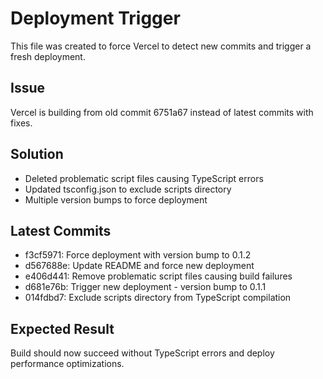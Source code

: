 # Deployment Trigger

This file was created to force Vercel to detect new commits and trigger a fresh deployment.

## Issue
Vercel is building from old commit 6751a67 instead of latest commits with fixes.

## Solution
- Deleted problematic script files causing TypeScript errors
- Updated tsconfig.json to exclude scripts directory
- Multiple version bumps to force deployment

## Latest Commits
- f3cf5971: Force deployment with version bump to 0.1.2
- d567688e: Update README and force new deployment  
- e406d441: Remove problematic script files causing build failures
- d681e76b: Trigger new deployment - version bump to 0.1.1
- 014fdbd7: Exclude scripts directory from TypeScript compilation

## Expected Result
Build should now succeed without TypeScript errors and deploy performance optimizations.
